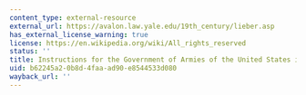 ```yaml
---
content_type: external-resource
external_url: https://avalon.law.yale.edu/19th_century/lieber.asp
has_external_license_warning: true
license: https://en.wikipedia.org/wiki/All_rights_reserved
status: ''
title: Instructions for the Government of Armies of the United States in the Field
uid: b62245a2-0b8d-4faa-ad90-e8544533d080
wayback_url: ''
---
```

